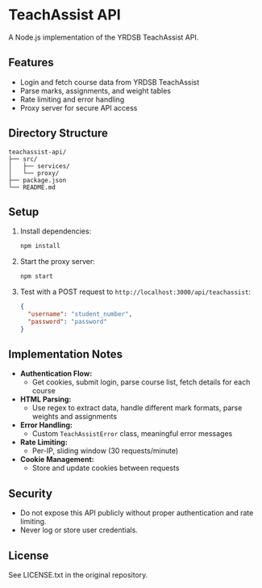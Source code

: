 # TeachAssist API

A Node.js implementation of the YRDSB TeachAssist API.

## Features
- Login and fetch course data from YRDSB TeachAssist
- Parse marks, assignments, and weight tables
- Rate limiting and error handling
- Proxy server for secure API access

## Directory Structure
```
teachassist-api/
├── src/
│   ├── services/
│   └── proxy/
├── package.json
└── README.md
```

## Setup
1. Install dependencies:
   ```bash
   npm install
   ```
2. Start the proxy server:
   ```bash
   npm start
   ```
3. Test with a POST request to `http://localhost:3000/api/teachassist`:
   ```json
   {
     "username": "student_number",
     "password": "password"
   }
   ```

## Implementation Notes
- **Authentication Flow:**
  - Get cookies, submit login, parse course list, fetch details for each course
- **HTML Parsing:**
  - Use regex to extract data, handle different mark formats, parse weights and assignments
- **Error Handling:**
  - Custom `TeachAssistError` class, meaningful error messages
- **Rate Limiting:**
  - Per-IP, sliding window (30 requests/minute)
- **Cookie Management:**
  - Store and update cookies between requests

## Security
- Do not expose this API publicly without proper authentication and rate limiting.
- Never log or store user credentials.

## License
See LICENSE.txt in the original repository. 